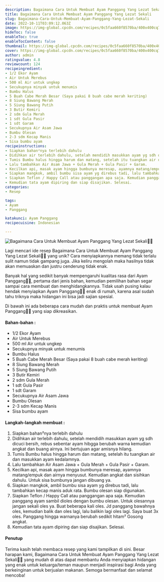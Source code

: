 ```yaml
---
description: Bagaimana Cara Untuk Membuat Ayam Panggang Yang Lezat Sekali"
title: Bagaimana Cara Untuk Membuat Ayam Panggang Yang Lezat Sekali
slug: Bagaimana-Cara-Untuk-Membuat-Ayam-Panggang-Yang-Lezat-Sekali
date: 2022-10-11T03:09:12.063Z
image: https://img-global.cpcdn.com/recipes/0c5faa660f8570ba/400x400cq70/photo.jpg
hideToc: false
enableToc: true
enableTocContent: false
thumbnail: https://img-global.cpcdn.com/recipes/0c5faa660f8570ba/400x400cq70/photo.jpg
cover: https://img-global.cpcdn.com/recipes/0c5faa660f8570ba/400x400cq70/photo.jpg
author: admin
ratingvalue: 4.8
reviewcount: 124
recipeingredient:
- 1/2 Ekor Ayam
- Air Untuk Merebus
- 500 ml Air untuk ungkep
- Secukupnya minyak untuk menumis
- Bumbu Halus
- 5 Buah Cabe Merah Besar (Saya pakai 8 buah cabe merah keriting)
- 8 Siung Bawang Merah
- 5 Siung Bawang Putih
- 3 Butir Kemiri
- 2 sdm Gula Merah
- 1 sdt Gula Pasir
- 1 sdt Garam
- Secukupnya Air Asam Jawa
- Bumbu Olesan
- 2-3 sdm Kecap Manis
- Sisa bumbu ayam
recipeinstructions:
- Siapkan bahan²nya terlebih dahulu
- Didihkan air terlebih dahulu, setelah mendidih masukkan ayam yg sdh dicuci bersih, rebus sebentar ayam hibgga berubah warna kemudian angkat dan buang airnya. Ini bertujuan agar amisnya hilang.
- Tumis Bumbu halus hingga harum dan matang, setelah itu tuangkan air dan masukkan ayam kedalamnya.
- Lalu tambahkan Air Asam Jawa + Gula Merah + Gula Pasir + Garam.
- Kecilkan api, masak ayam hingga bumbunya meresap, ayamnya matang/empuk dan airnya menyusut. Kemudian angkat dan sisihkan dahulu. Untuk sisa bumbunya jangan dibuang ya.
- Siapkan mangkok, ambil bumbu sisa ayam yg direbus tadi, lalu tambahkan kecap manis aduk rata. Bumbu olesan siap digunakan.
- Siapkan Teflon / Happy Call atau panggangan apa saja. Kemudian panggang ayam sambil dioles dengan bumbu olesan. Untuk olesannya jangan sekali oles ya. Buat beberapa kali oles. Jd panggang bawahnya oles, kemudian balik dan oles lagi, lalu balikin lagi oles lagi. Saya buat 3x oles. Panggang hingga warnanya berubah sedikit hitam² Gosong angkat.
- Kemudian tata ayam dipiring dan siap disajikan. Selesai.
categories:
- Resep

tags:
- Ayam
- Panggang

katakunci: Ayam Panggang
recipecuisine: Indonesian

---
```


![Bagaimana Cara Untuk Membuat Ayam Panggang Yang Lezat Sekali👩‍🍳](https://img-global.cpcdn.com/recipes/0c5faa660f8570ba/400x400cq70/photo.jpg)

Lagi mencari ide resep Bagaimana Cara Untuk Membuat Ayam Panggang Yang Lezat Sekali👩‍🍳 yang unik? Cara menyiapkannya memang tidak terlalu sulit namun tidak gampang juga. Jika keliru mengolah maka hasilnya tidak akan memuaskan dan justru cenderung tidak enak.

Banyak hal yang sedikit banyak mempengaruhi kualitas rasa dari Ayam Panggang👩‍🍳, pertama dari jenis bahan, kemudian pemilihan bahan segar sampai cara membuat dan menghidangkannya. Tidak usah pusing kalau hendak menyiapkan Ayam Panggang👩‍🍳 enak di rumah, karena asal sudah tahu triknya maka hidangan ini bisa jadi sajian spesial.

Di bawah ini ada beberapa cara mudah dan praktis untuk membuat Ayam Panggang👩‍🍳 yang siap dikreasikan.

<!--inarticleads1-->

#### Bahan-bahan :

- 1/2 Ekor Ayam
- Air Untuk Merebus
- 500 ml Air untuk ungkep
- Secukupnya minyak untuk menumis
- Bumbu Halus
- 5 Buah Cabe Merah Besar (Saya pakai 8 buah cabe merah keriting)
- 8 Siung Bawang Merah
- 5 Siung Bawang Putih
- 3 Butir Kemiri
- 2 sdm Gula Merah
- 1 sdt Gula Pasir
- 1 sdt Garam
- Secukupnya Air Asam Jawa
- Bumbu Olesan
- 2-3 sdm Kecap Manis
- Sisa bumbu ayam

<!--inarticleads2-->

#### Langkah-langkah membuat :

1. Siapkan bahan²nya terlebih dahulu
1. Didihkan air terlebih dahulu, setelah mendidih masukkan ayam yg sdh dicuci bersih, rebus sebentar ayam hibgga berubah warna kemudian angkat dan buang airnya. Ini bertujuan agar amisnya hilang.
1. Tumis Bumbu halus hingga harum dan matang, setelah itu tuangkan air dan masukkan ayam kedalamnya.
1. Lalu tambahkan Air Asam Jawa + Gula Merah + Gula Pasir + Garam.
1. Kecilkan api, masak ayam hingga bumbunya meresap, ayamnya matang/empuk dan airnya menyusut. Kemudian angkat dan sisihkan dahulu. Untuk sisa bumbunya jangan dibuang ya.
1. Siapkan mangkok, ambil bumbu sisa ayam yg direbus tadi, lalu tambahkan kecap manis aduk rata. Bumbu olesan siap digunakan.
1. Siapkan Teflon / Happy Call atau panggangan apa saja. Kemudian panggang ayam sambil dioles dengan bumbu olesan. Untuk olesannya jangan sekali oles ya. Buat beberapa kali oles. Jd panggang bawahnya oles, kemudian balik dan oles lagi, lalu balikin lagi oles lagi. Saya buat 3x oles. Panggang hingga warnanya berubah sedikit hitam² Gosong angkat.
1. Kemudian tata ayam dipiring dan siap disajikan. Selesai.

#### Penutup

Terima kasih telah membaca resep yang kami tampilkan di sini. Besar harapan kami, Bagaimana Cara Untuk Membuat Ayam Panggang Yang Lezat Sekali👩‍🍳 yang mudah di atas dapat membantu Anda menyiapkan hidangan yang enak untuk keluarga/teman maupun menjadi inspirasi bagi Anda yang berkeinginan untuk berjualan makanan. Semoga bermanfaat dan selamat mencoba!